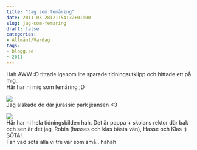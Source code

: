 ```yaml
---
title: "Jag som femåring"
date: 2011-03-28T21:54:32+01:00
slug: jag-som-femaring
draft: false
categories:
- Allmänt/Vardag
tags:
- blogg.se
- 2011
---
```

Hah AWW :D tittade igenom lite sparade tidningsutklipp och hittade ett på mig..  
Här har ni mig som femåring ;D  
  
![](/assets/images/blogg.se/dsc02203_140093369.jpg)  
Jag älskade de där jurassic park jeansen <3  
  
![](/assets/images/blogg.se/dsc02198_140093566.jpg)  
Här har ni hela tidningsbilden hah. Det är pappa + skolans rektor där bak  
och sen är det jag, Robin (hasses och klas bästa vän), Hasse och Klas :) SÖTA!  
Fan vad söta alla vi tre var som små.. hahah
